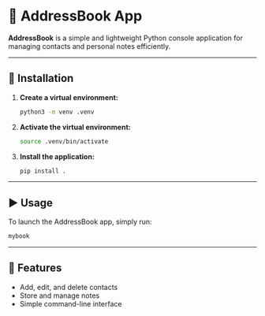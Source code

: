 # 📒 AddressBook App

**AddressBook** is a simple and lightweight Python console application for managing contacts and personal notes efficiently.

---

## 🚀 Installation

1. **Create a virtual environment:**

   ```bash
   python3 -m venv .venv
   ```

2. **Activate the virtual environment:**

   ```bash
   source .venv/bin/activate
   ```

3. **Install the application:**
   ```bash
   pip install .
   ```

---

## ▶️ Usage

To launch the AddressBook app, simply run:

```bash
mybook
```

---

## 📌 Features

- Add, edit, and delete contacts
- Store and manage notes
- Simple command-line interface
